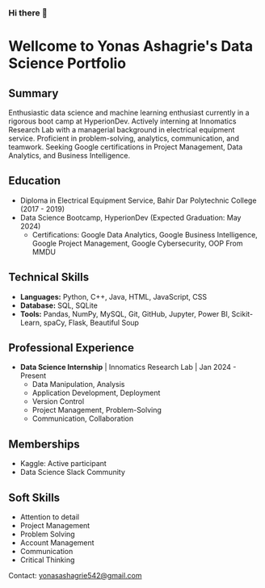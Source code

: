 ### Hi there 👋

<!--
**yonasashagrie/yonasashagrie** is a ✨ _special_ ✨ repository because its `README.md` (this file) appears on your GitHub profile.

Here are some ideas to get you started:

- 🔭 I’m currently working on ...
- 🌱 I’m currently learning ...
- 👯 I’m looking to collaborate on ...
- 🤔 I’m looking for help with ...
- 💬 Ask me about ...
- 📫 How to reach me: ...
- 😄 Pronouns: ...
- ⚡ Fun fact: ...
-->
# Wellcome to Yonas Ashagrie's Data Science Portfolio

## Summary
Enthusiastic data science and machine learning enthusiast currently in a rigorous boot camp at HyperionDev. Actively interning at Innomatics Research Lab with a managerial background in electrical equipment service. Proficient in problem-solving, analytics, communication, and teamwork. Seeking Google certifications in Project Management, Data Analytics, and Business Intelligence.

## Education
- Diploma in Electrical Equipment Service, Bahir Dar Polytechnic College (2017 - 2019)
- Data Science Bootcamp, HyperionDev (Expected Graduation: May 2024)
  - Certifications: Google Data Analytics, Google Business Intelligence, Google Project Management, Google Cybersecurity, OOP From MMDU

## Technical Skills
- **Languages:** Python, C++, Java, HTML, JavaScript, CSS
- **Database:** SQL, SQLite
- **Tools:** Pandas, NumPy, MySQL, Git, GitHub, Jupyter, Power BI, Scikit-Learn, spaCy, Flask, Beautiful Soup

## Professional Experience
- **Data Science Internship** | Innomatics Research Lab | Jan 2024 - Present
  - Data Manipulation, Analysis
  - Application Development, Deployment
  - Version Control
  - Project Management, Problem-Solving
  - Communication, Collaboration

## Memberships
- Kaggle: Active participant
- Data Science Slack Community

## Soft Skills
- Attention to detail
- Project Management
- Problem Solving
- Account Management
- Communication
- Critical Thinking

Contact: yonasashagrie542@gmail.com

